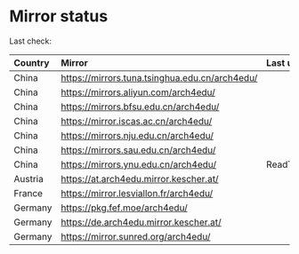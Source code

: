 <script src="./time.js"></script>
# Mirror status
Last check: <script type="text/javascript">localize(1695993659.0643973);</script>

|Country|Mirror|Last update|
|:------|:-----|:----------|
|China|https://mirrors.tuna.tsinghua.edu.cn/arch4edu/|<script type="text/javascript">localize(1695969354);</script>|
|China|https://mirrors.aliyun.com/arch4edu/|<script type="text/javascript">localize(1695969354);</script>|
|China|https://mirrors.bfsu.edu.cn/arch4edu/|<script type="text/javascript">localize(1695925802);</script>|
|China|https://mirror.iscas.ac.cn/arch4edu/|<script type="text/javascript">localize(1695969354);</script>|
|China|https://mirrors.nju.edu.cn/arch4edu/|<script type="text/javascript">localize(1695925802);</script>|
|China|https://mirrors.sau.edu.cn/arch4edu/|<script type="text/javascript">localize(1695969354);</script>|
|China|https://mirrors.ynu.edu.cn/arch4edu/|ReadTimeout|
|Austria|https://at.arch4edu.mirror.kescher.at/|<script type="text/javascript">localize(1695969354);</script>|
|France|https://mirror.lesviallon.fr/arch4edu/|<script type="text/javascript">localize(1695925802);</script>|
|Germany|https://pkg.fef.moe/arch4edu/|<script type="text/javascript">localize(1695969354);</script>|
|Germany|https://de.arch4edu.mirror.kescher.at/|<script type="text/javascript">localize(1695969354);</script>|
|Germany|https://mirror.sunred.org/arch4edu/|<script type="text/javascript">localize(1695969354);</script>|

<script src="./tablefilter/tablefilter.js"></script>
<script src="./table.js"></script>